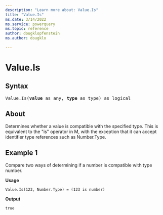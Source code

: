 ```yaml
---
description: "Learn more about: Value.Is"
title: "Value.Is"
ms.date: 3/14/2022
ms.service: powerquery
ms.topic: reference
author: dougklopfenstein
ms.author: dougklo

---
```

# Value.Is

## Syntax

<pre>
Value.Is(<b>value</b> as any, <b>type</b> as type) as logical
</pre>
  
## About

Determines whether a value is compatible with the specified type. This is equivalent to the "is" operator in M, with the exception that it can accept identifier type references such as Number.Type.

## Example 1

Compare two ways of determining if a number is compatible with type number.

**Usage**

```powerquery-m
Value.Is(123, Number.Type) = (123 is number)
```

**Output**

`true`
